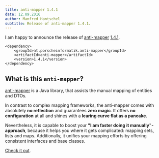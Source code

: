 ```yaml
---
title: anti-mapper 1.4.1
date: 12.09.2016
author: Manfred Hantschel
subtitle: Release of anti-mapper 1.4.1. 
---
```


I am happy to announce the release of [anti-mapper](https://github.com/porscheinformatik/anti-mapper) [1.4.1](https://github.com/porscheinformatik/anti-mapper/releases/tag/anti-mapper-1.4.1).

    <dependency>
        <groupId>at.porscheinformatik.anti-mapper</groupId>
        <artifactId>anti-mapper</artifactId>
        <version>1.4.1</version>
    </dependency>


## What is this `anti-mapper`?

[anti-mapper](https://github.com/porscheinformatik/anti-mapper) is a Java library, that assists the manual mapping of entities and DTOs.

In contrast to complex mapping frameworks, the anti-mapper comes with absolutely **no reflection** and guarantees **zero magic**. It offers **no configuration** at all and shines with a **learing curve flat as a pancake**.

Nevertheless, it is capable to boost your **"I am faster doing it manually"-approach**, because it helps you where it gets complicated: mapping sets, lists and maps. Additionally, it unifies your mapping efforts by offering consistent interfaces and base classes. 

[Check it out](https://github.com/porscheinformatik/anti-mapper).
